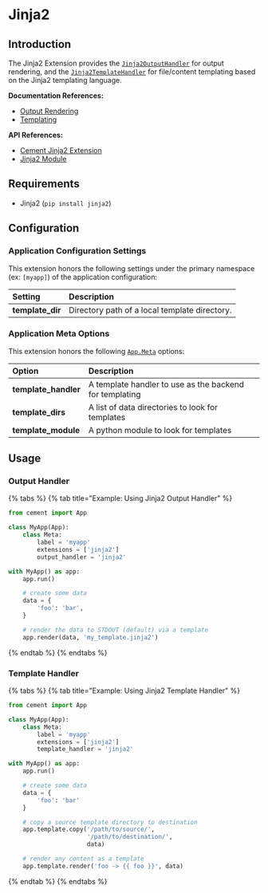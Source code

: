 # Jinja2

## Introduction

The Jinja2 Extension provides the [`Jinja2OutputHandler`](http://cement.readthedocs.io/en/2.99/api/ext/ext_jinja2/#cement.ext.ext_jinja2.Jinja2OutputHandler) for output rendering, and the [`Jinja2TemplateHandler`](http://cement.readthedocs.io/en/2.99/api/ext/ext_jinja2/#cement.ext.ext_jinja2.Jinja2TemplateHandler) for file/content templating based on the Jinja2 templating language.

**Documentation References:**

* [Output Rendering](../core-foundation/output-rendering.md)
* [Templating](../core-foundation/templating.md)

**API References:**

* [Cement Jinja2 Extension](http://cement.readthedocs.io/en/2.99/api/ext/ext_jinja2/)
* [Jinja2 Module](http://jinja.pocoo.org/docs/2.10/api/)

## Requirements

* Jinja2 \(`pip install jinja2`\)

## Configuration

### **Application Configuration Settings**

This extension honors the following settings under the primary namespace \(ex: `[myapp]`\) of the application configuration:

| **Setting** | **Description** |
| :--- | :--- |
| **template\_dir** | Directory path of a local template directory. |

### **Application Meta Options**

This extension honors the following [`App.Meta`](http://cement.readthedocs.io/en/2.99/api/core/foundation/?highlight=app.meta#cement.core.foundation.App.Meta) options:

| **Option** | **Description** |
| :--- | :--- |
| **template\_handler** | A template handler to use as the backend for templating |
| **template\_dirs** | A list of data directories to look for templates |
| **template\_module** | A python module to look for templates |

## Usage

### **Output Handler**

{% tabs %}
{% tab title="Example: Using Jinja2 Output Handler" %}
```python
from cement import App

class MyApp(App):
    class Meta:
        label = 'myapp'
        extensions = ['jinja2']
        output_handler = 'jinja2'

with MyApp() as app:
    app.run()

    # create some data
    data = {
        'foo': 'bar',
    }

    # render the data to STDOUT (default) via a template
    app.render(data, 'my_template.jinja2')
```
{% endtab %}
{% endtabs %}

### **Template Handler**

{% tabs %}
{% tab title="Example: Using Jinja2 Template Handler" %}
```python
from cement import App

class MyApp(App):
    class Meta:
        label = 'myapp'
        extensions = ['jinja2']
        template_handler = 'jinja2'

with MyApp() as app:
    app.run()

    # create some data
    data = {
        'foo': 'bar'
    }

    # copy a source template directory to destination
    app.template.copy('/path/to/source/', 
                      '/path/to/destination/', 
                      data)

    # render any content as a template
    app.template.render('foo -> {{ foo }}', data)
```
{% endtab %}
{% endtabs %}

